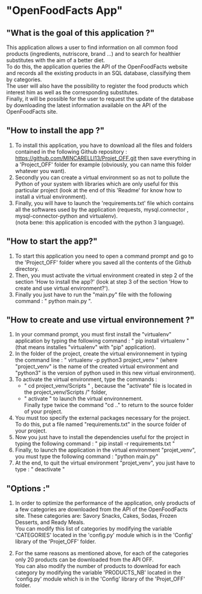 # "OpenFoodFacts App"


## "What is the goal of this application ?"

This application allows a user to find information on all common food products (ingredients, nutriscore, brand ...) and to search for healthier substitutes with the aim of a better diet.  
To do this, the application queries the API of the OpenFoodFacts website and records all the existing products in an SQL database, classifying them by categories.  
The user will also have the possibility to register the food products which interest him as well as the corresponding substitutes.  
Finally, it will be possible for the user to request the update of the database by downloading the latest information available on the API of the OpenFoodFacts site. 


## "How to install the app ?"

1) To install this application, you have to download all the files and folders contained in the following Github repository : https://github.com/MINCARELLI13/Projet_OFF.git  then save everything in a 'Project_OFF' folder for example (obviously, you can name this folder whatever you want).
2) Secondly you can create a virtual environment so as not to pollute the Python of your system with libraries which are only useful for this particular project (look at the end of this 'Readme' for know how to install a virtual environment). 
3) Finally, you will have to launch the 'requirements.txt' file which contains all the softwares used by the application (requests, mysql.connector
, mysql-connector-python and virtualenv).  
(nota bene: this application is encoded with the python 3 language).


## "How to start the app?"

1) To start this application you need to open a command prompt and go to the 'Project_OFF' folder where you saved all the contents of the Github directory.
2) Then, you must activate the virtual environment created in step 2 of the section 'How to install the app?' (look at step 3 of the section 'How to create and use virtual environment?'). 
3) Finally you just have to run the "main.py" file with the following command : " python main.py ".


## "How to create and use virtual environnement ?"

1) In your command prompt, you must first install the "virtualenv" application by typing the following command : " pip install virtualenv " (that means installes "virtualenv" with "pip" application).
2) In the folder of the project, create the virtual environnement in typing the command line : " virtualenv -p python3 project_venv " (where "project_venv" is the name of the created virtual environment and "python3" is the version of python used in this new virtual environment).
3) To activate the virtual environment, type the commands :
	- " cd project_venv/Scripts " , because the "activate" file is located in the project_venv/Scripts /" folder,
	- " activate " to launch the virtual environnement.  
Finally type twice the command "cd .." to return to the source folder of your project.
4) You must too specify the external packages necessary for the project. To do this, put a file named "requirements.txt" in the source folder of your project.
5) Now you just have to install the dependencies useful for the project in typing the following command : " pip install -r requirements.txt "
6) Finally, to launch the application in the virtual environment "projet_venv", you must type the following command : "python main.py"
7) At the end, to quit the virtual environment "projet_venv", you just have to type : " deactivate "


## "Options :"

1) In order to optimize the performance of the application, only products of a few categories are downloaded from the API of the OpenFoodFacts site. These categories are: Savory Snacks, Cakes, Sodas, Frozen Desserts, and Ready Meals.  
You can modify this list of categories by modifying the variable 'CATEGORIES' located in the 'config.py' module which is in the 'Config' library of the 'Projet_OFF' folder.  

2) For the same reasons as mentioned above, for each of the categories only 20 products can be downloaded from the API OFF.  
You can also modify the number of products to download for each category by modifying the variable 'PRODUCTS_NB' located in the 'config.py' module which is in the 'Config' library of the 'Projet_OFF' folder.
